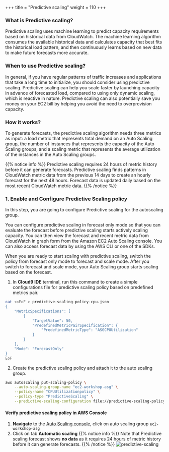 +++
title = "Predictive scaling"
weight = 110
+++


### What is Predictive scaling?

Predictive scaling uses machine learning to predict capacity requirements based on historical data from CloudWatch. The machine learning algorithm consumes the available historical data and calculates capacity that best fits the historical load pattern, and then continuously learns based on new data to make future forecasts more accurate.

### When to use Predictive scaling?

In general, if you have regular patterns of traffic increases and applications that take a long time to initialize, you should consider using predictive scaling. Predictive scaling can help you scale faster by launching capacity in advance of forecasted load, compared to using only dynamic scaling, which is reactive in nature. Predictive scaling can also potentially save you money on your EC2 bill by helping you avoid the need to overprovision capacity.

### How it works?

To generate forecasts, the predictive scaling algorithm needs three metrics as input: a load metric that represents total demand on an Auto Scaling group, the number of instances that represents the capacity of the Auto Scaling groups, and a scaling metric that represents the average utilization of the instances in the Auto Scaling groups.

{{% notice info %}}
Predictive scaling requires 24 hours of metric history before it can generate forecasts. Predictive scaling finds patterns in CloudWatch metric data from the previous 14 days to create an hourly forecast for the next 48 hours. Forecast data is updated daily based on the most recent CloudWatch metric data.
{{% /notice %}}

### 1. Enable and Configure Predictive Scaling policy

In this step, you are going to configure Predictive scaling for the autoscaling group.

You can configure predictive scaling in forecast only mode so that you can evaluate the forecast before predictive scaling starts actively scaling capacity. You can then view the forecast and recent metric data from CloudWatch in graph form from the Amazon EC2 Auto Scaling console. You can also access forecast data by using the AWS CLI or one of the SDKs.

When you are ready to start scaling with predictive scaling, switch the policy from forecast only mode to forecast and scale mode. After you switch to forecast and scale mode, your Auto Scaling group starts scaling based on the forecast.

1. In **Cloud9 IDE** terminal, run this command to create a simple configurations file for predictive scaling policy based on predefined metrics pair.

```bash
cat <<EoF > predictive-scaling-policy-cpu.json
{
    "MetricSpecifications": [
        {
            "TargetValue": 50,
            "PredefinedMetricPairSpecification": {
                "PredefinedMetricType": "ASGCPUUtilization"
            }
        }
    ],
    "Mode": "ForecastOnly"
}
EoF
```

2. Create the predictive scaling policy and attach it to the auto scaling group.

```bash
aws autoscaling put-scaling-policy \
    --auto-scaling-group-name "ec2-workshop-asg" \
    --policy-name "CPUUtilizationpolicy" \
    --policy-type "PredictiveScaling" \
    --predictive-scaling-configuration file://predictive-scaling-policy-cpu.json
```

#### Verify predictive scaling policy in AWS Console

1. **Navigate** to the [Auto Scaling console](https://console.aws.amazon.com/ec2/autoscaling/home#AutoScalingGroups:view=details), click on auto scaling group `ec2-workshop-asg`
2. Click on tab **Automatic scaling**
{{% notice info %}}
Note that Predictive scaling forecast shows **no data** as it requires 24 hours of metric history before it can generate forecasts.
{{% /notice %}}
![predictive-scaling](/images/efficient-and-resilient-ec2-auto-scaling/predictive-scaling-no-data.png)
